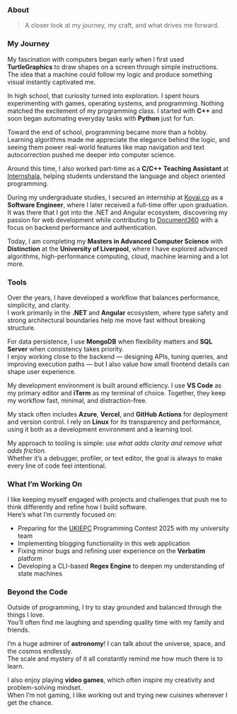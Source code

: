 ### About

> A closer look at my journey, my craft, and what drives me forward.

### My Journey

My fascination with computers began early when I first used **TurtleGraphics** to draw shapes on a screen through simple instructions. The idea that a machine could follow my logic and produce something visual instantly captivated me.

In high school, that curiosity turned into exploration. I spent hours experimenting with games, operating systems, and programming. Nothing matched the excitement of my programming class. I started with **C++** and soon began automating everyday tasks with **Python** just for fun.

Toward the end of school, programming became more than a hobby. Learning algorithms made me appreciate the elegance behind the logic, and seeing them power real-world features like map navigation and text autocorrection pushed me deeper into computer science.

Around this time, I also worked part-time as a **C/C++ Teaching Assistant** at [Internshala](https://internshala.com/), helping students understand the language and object oriented programming.

During my undergraduate studies, I secured an internship at [Kovai.co](https://www.kovai.co/) as a **Software Engineer**, where I later received a full-time offer upon graduation. It was there that I got into the .NET and Angular ecosystem, discovering my passion for web development while contributing to [Document360](https://document360.com/) with a focus on backend performance and authentication.

Today, I am completing my **Masters in Advanced Computer Science** with **Distinction** at the **University of Liverpool**, where I have explored advanced algorithms, high-performance computing, cloud, machine learning and a lot more. 

### Tools

Over the years, I have developed a workflow that balances performance, simplicity, and clarity.  
I work primarily in the **.NET** and **Angular** ecosystem, where type safety and strong architectural boundaries help me move fast without breaking structure.

For data persistence, I use **MongoDB** when flexibility matters and **SQL Server** when consistency takes priority.  
I enjoy working close to the backend — designing APIs, tuning queries, and improving execution paths — but I also value how small frontend details can shape user experience.

My development environment is built around efficiency. I use **VS Code** as my primary editor and **iTerm** as my terminal of choice. Together, they keep my workflow fast, minimal, and distraction-free.

My stack often includes **Azure**, **Vercel**, and **GitHub Actions** for deployment and version control. I rely on **Linux** for its transparency and performance, using it both as a development environment and a learning tool.

My approach to tooling is simple: *use what adds clarity and remove what adds friction.*  
Whether it’s a debugger, profiler, or text editor, the goal is always to make every line of code feel intentional.

### What I’m Working On

I like keeping myself engaged with projects and challenges that push me to think differently and refine how I build software.  
Here’s what I’m currently focused on:

- Preparing for the [UKIEPC](https://ukiepc.info/) Programming Contest 2025 with my university team  
- Implementing blogging functionality in this web application  
- Fixing minor bugs and refining user experience on the **Verbatim** platform  
- Developing a CLI-based **Regex Engine** to deepen my understanding of state machines

### Beyond the Code

Outside of programming, I try to stay grounded and balanced through the things I love.  
You’ll often find me laughing and spending quality time with my family and friends.

I’m a huge admirer of **astronomy**! I can talk about the universe, space, and the cosmos endlessly.  
The scale and mystery of it all constantly remind me how much there is to learn.

I also enjoy playing **video games**, which often inspire my creativity and problem-solving mindset.  
When I’m not gaming, I like working out and trying new cuisines whenever I get the chance.